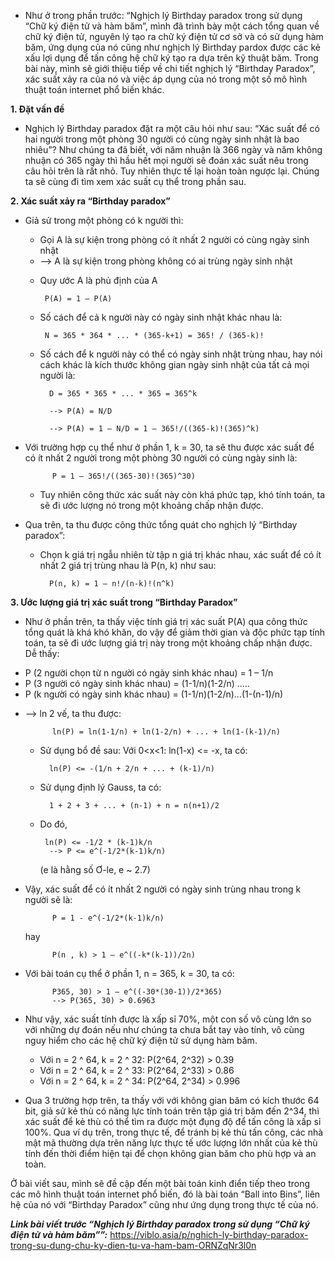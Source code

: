 * Như ở trong phần trước: “Nghịch lý Birthday paradox trong sử dụng “Chữ ký điện tử và hàm băm”, mình đã trình bày một cách tổng quan về chữ ký điện tử, nguyên lý tạo ra chữ ký điện tử cơ sở và có sử dụng hàm băm, ứng dụng của nó cũng như nghịch lý Birthday pardox được các kẻ xấu lợi dụng để tấn công hệ chữ ký tạo ra dựa trên kỹ thuật băm. Trong bài này, mình sẽ giới thiệu tiếp về chi tiết nghịch lý “Birthday Paradox”, xác suất xảy ra của nó và việc áp dụng của nó trong một số mô hình thuật toán internet phổ biến khác.

**1. Đặt vấn đề**
- Nghịch lý Birthday paradox đặt ra một câu hỏi như sau: “Xác suất để có hai người trong một phòng 30 người có cùng ngày sinh nhật là bao nhiêu”? Như chúng ta đã biết, với năm nhuận là 366 ngày và năm không nhuận có 365 ngày thì hầu hết mọi người sẽ đoán xác suất nêu trong câu hỏi trên là rất nhỏ. Tuy nhiên thực tế lại hoàn toàn ngược lại. Chúng ta sẽ cùng đi tìm xem xác suất cụ thể trong phần sau.

**2. Xác suất xảy ra “Birthday paradox”**
* Giả sử trong một phòng có k người thì:

    + Gọi A là sự kiện trong phòng có ít nhất 2 người có cùng ngày sinh nhật
    - --> A là sự kiện trong phòng không có ai trùng ngày sinh nhật
    + Quy ước A là phủ định của A
           
           P(A) = 1 – P(A)
    + Số cách để cả k người này có ngày sinh nhật khác nhau là:
          
           N = 365 * 364 * ... * (365-k+1) = 365! / (365-k)!
    + Số cách để k người này có thể có ngày sinh nhật trùng nhau, hay nói cách khác là kích thước không gian ngày sinh nhật của tất cả mọi người là:
        
            D = 365 * 365 * ... * 365 = 365^k
        
            --> P(A) = N/D
        
            --> P(A) = 1 – N/D = 1 – 365!/((365-k)!(365)^k)
        
* Với trường hợp cụ thể như ở phần 1, k = 30, ta sẽ thu được xác suất để có ít nhất 2 người trong một phòng 30 người có cùng ngày sinh là:

            P = 1 – 365!/((365-30)!(365)^30)
    * Tuy nhiên công thức xác suất này còn khá phức tạp, khó tính toán, ta sẽ đi ước lượng nó trong một khoảng chấp nhận được.
* Qua trên, ta thu được công thức tổng quát cho nghịch lý “Birthday paradox”:

    * Chọn k giá trị ngẫu nhiên từ tập n giá trị khác nhau, xác suất để có ít nhất 2 giá trị trùng nhau là P(n, k) như sau:
            
            P(n, k) = 1 – n!/(n-k)!(n^k)

**3. Ước lượng giá trị xác suất trong “Birthday Paradox”**
* Như ở phần trên, ta thấy việc tính giá trị xác suất P(A) qua công thức tổng quát là khá khó khăn, do vậy để giảm thời gian và độc phức tạp tính toán, ta sẽ đi ước lượng giá trị này trong một khoảng chấp nhận được.
Dễ thấy:
+ P (2 người chọn từ n người có ngày sinh khác nhau) = 1 – 1/n
+ P (3 người có ngày sinh khác nhau) = (1-1/n)(1-2/n)
    .....
+ P (k người có ngày sinh khác nhau) = (1-1/n)(1-2/n)...(1-(n-1)/n)
* --> ln 2 vế, ta thu được: 

            ln(P) = ln(1-1/n) + ln(1-2/n) + ... + ln(1-(k-1)/n)
    * Sử dụng bổ đề sau: Với 0<x<1: ln(1-x) <= -x, ta có:
            
            ln(P) <= -(1/n + 2/n + ... + (k-1)/n)
    * Sử dụng định lý Gauss, ta có: 
            
            1 + 2 + 3 + ... + (n-1) + n = n(n+1)/2
    * Do đó, 
           
           ln(P) <= -1/2 * (k-1)k/n
            -->	P <= e^(-1/2*(k-1)k/n)
            
        (e là hằng số Ơ-le, e ~ 2.7)
* Vậy, xác suất để có ít nhất 2 người có ngày sinh trùng nhau trong k người sẽ là: 
            
            P = 1 - e^(-1/2*(k-1)k/n)
    hay 
            
            P(n , k) > 1 – e^((-k*(k-1))/2n)
* Với bài toán cụ thể ở phần 1, n = 365, k = 30, ta có:
            
            P365, 30) > 1 – e^((-30*(30-1))/2*365)
            --> P(365, 30) > 0.6963
* Như vậy, xác suất tính được là xấp sỉ 70%, một con số vô cùng lớn so với những dự đoán nếu như chúng ta chưa bắt tay vào tính, vô cùng nguy hiểm cho các hệ chữ ký điện tử sử dụng hàm băm.
    * Với n = 2 ^ 64, k = 2 ^ 32: P(2^64, 2^32) > 0.39
    * Với n = 2 ^ 64, k = 2 ^ 33: P(2^64, 2^33) > 0.86
    * Với n = 2 ^ 64, k = 2 ^ 34: P(2^64, 2^34) > 0.996
* Qua 3 trường hợp trên, ta thấy với với không gian băm có kích thước 64 bit, giả sử kẻ thù có năng lực tính toán trên tập giá trị băm đến 2^34, thì xác suất để kẻ thù có thể tìm ra được một đụng độ để tấn công là xấp sỉ 100%. Qua ví dụ trên, trong thực tế, để tránh bị kẻ thù tấn công, các nhà mật mã thường dựa trên năng lực thực tế ước lượng lớn nhất của kẻ thù tính đến thời điểm hiện tại để chọn không gian băm cho phù hợp và an toàn.

Ở bài viết sau, mình sẽ đề cập đến một bài toán kinh điển tiếp theo trong các mô hình thuật toán internet phổ biến, đó là bài toán “Ball into Bins”, liên hệ của nó với “Birthday Paradox” cũng như ứng dụng trong thực tế của nó.

***Link bài viết trước “Nghịch lý Birthday paradox trong sử dụng “Chữ ký điện tử và hàm băm””:***
https://viblo.asia/p/nghich-ly-birthday-paradox-trong-su-dung-chu-ky-dien-tu-va-ham-bam-ORNZqNr3l0n